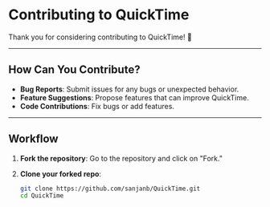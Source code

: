 # Contributing to QuickTime

Thank you for considering contributing to QuickTime! 🎉 

---

## How Can You Contribute?
- **Bug Reports**: Submit issues for any bugs or unexpected behavior.
- **Feature Suggestions**: Propose features that can improve QuickTime.
- **Code Contributions**: Fix bugs or add features.

---

## Workflow
1. **Fork the repository**:
   Go to the repository and click on "Fork."

2. **Clone your forked repo**:
   ```bash
   git clone https://github.com/sanjanb/QuickTime.git
   cd QuickTime
